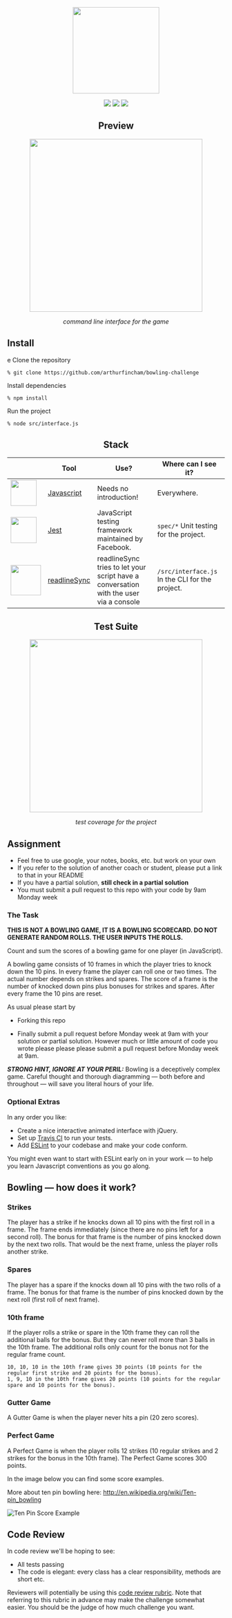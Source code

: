 <div align="center">

<img src="images/logo.png" width="200px">

![](https://img.shields.io/github/last-commit/arthurfincham/bowling-challenge)
![](https://img.shields.io/github/languages/count/arthurfincham/bowling-challenge)
![](https://img.shields.io/github/languages/code-size/arthurfincham/bowling-challenge)


<h2>Preview</h2>

<img src="images/preview.gif" width="400px">

_command line interface for the game_

</div>

## Install
e
Clone the repository
``` shell
% git clone https://github.com/arthurfincham/bowling-challenge
```
Install dependencies
``` shell
% npm install
```
Run the project
``` shell
% node src/interface.js
```
<div align="center">
<h2>Stack</h2>

|                                                        | Tool                                                 | Use?                                       | Where can I see it?                                                  |
|--------------------------------------------------------|------------------------------------------------------|--------------------------------------------|----------------------------------------------------------------------|
| <img src="https://upload.wikimedia.org/wikipedia/commons/thumb/9/99/Unofficial_JavaScript_logo_2.svg/480px-Unofficial_JavaScript_logo_2.svg.png" height="auto" width="60">       | [Javascript](https://www.javascript.com/)                         | Needs no introduction!                     | Everywhere.                              |
| <img src="https://seeklogo.com/images/J/jest-logo-F9901EBBF7-seeklogo.com.png" height="auto" width="60">    | [Jest](https://jestjs.io/) | JavaScript testing framework maintained by Facebook.    |  ```spec/*``` Unit testing for the project.                |
| <img src="https://authy.com/wp-content/uploads/npm-logo.png" height="auto" width="70">       | [readlineSync](https://www.npmjs.com/package/readline-sync)                         | readlineSync tries to let your script have a conversation with the user via a console                   | ```/src/interface.js``` In the CLI for the project.                             |

<h2>Test Suite</h2>

<img src="images/bowling_coverage.gif" width="400px">

_test coverage for the project_

</div>


## Assignment
  
* Feel free to use google, your notes, books, etc. but work on your own
* If you refer to the solution of another coach or student, please put a link to that in your README
* If you have a partial solution, **still check in a partial solution**
* You must submit a pull request to this repo with your code by 9am Monday week

### The Task

**THIS IS NOT A BOWLING GAME, IT IS A BOWLING SCORECARD. DO NOT GENERATE RANDOM ROLLS. THE USER INPUTS THE ROLLS.**

Count and sum the scores of a bowling game for one player (in JavaScript).

A bowling game consists of 10 frames in which the player tries to knock down the 10 pins. In every frame the player can roll one or two times. The actual number depends on strikes and spares. The score of a frame is the number of knocked down pins plus bonuses for strikes and spares. After every frame the 10 pins are reset.

As usual please start by

* Forking this repo

* Finally submit a pull request before Monday week at 9am with your solution or partial solution.  However much or little amount of code you wrote please please please submit a pull request before Monday week at 9am. 

___STRONG HINT, IGNORE AT YOUR PERIL:___ Bowling is a deceptively complex game. Careful thought and thorough diagramming — both before and throughout — will save you literal hours of your life.

### Optional Extras

In any order you like:

* Create a nice interactive animated interface with jQuery.
* Set up [Travis CI](https://travis-ci.org) to run your tests.
* Add [ESLint](http://eslint.org/) to your codebase and make your code conform.

You might even want to start with ESLint early on in your work — to help you
learn Javascript conventions as you go along.

## Bowling — how does it work?

### Strikes

The player has a strike if he knocks down all 10 pins with the first roll in a frame. The frame ends immediately (since there are no pins left for a second roll). The bonus for that frame is the number of pins knocked down by the next two rolls. That would be the next frame, unless the player rolls another strike.

### Spares

The player has a spare if the knocks down all 10 pins with the two rolls of a frame. The bonus for that frame is the number of pins knocked down by the next roll (first roll of next frame).

### 10th frame

If the player rolls a strike or spare in the 10th frame they can roll the additional balls for the bonus. But they can never roll more than 3 balls in the 10th frame. The additional rolls only count for the bonus not for the regular frame count.

    10, 10, 10 in the 10th frame gives 30 points (10 points for the regular first strike and 20 points for the bonus).
    1, 9, 10 in the 10th frame gives 20 points (10 points for the regular spare and 10 points for the bonus).

### Gutter Game

A Gutter Game is when the player never hits a pin (20 zero scores).

### Perfect Game

A Perfect Game is when the player rolls 12 strikes (10 regular strikes and 2 strikes for the bonus in the 10th frame). The Perfect Game scores 300 points.

In the image below you can find some score examples.

More about ten pin bowling here: http://en.wikipedia.org/wiki/Ten-pin_bowling

![Ten Pin Score Example](images/example_ten_pin_scoring.png)

## Code Review

In code review we'll be hoping to see:

* All tests passing
* The code is elegant: every class has a clear responsibility, methods are short etc.

Reviewers will potentially be using this [code review rubric](docs/review.md).  Note that referring to this rubric in advance may make the challenge somewhat easier.  You should be the judge of how much challenge you want.
